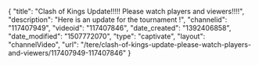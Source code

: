 {
    "title": "Clash of Kings Update!!!!! Please watch players and viewers!!!!",
    "description": "Here is an update for the tournament !",
    "channelid": "117407949",
    "videoid": "117407846",
    "date_created": "1392406858",
    "date_modified": "1507772070",
    "type": "captivate",
    "layout": "channelVideo",
    "url": "\/tere\/clash-of-kings-update-please-watch-players-and-viewers\/117407949-117407846"
}